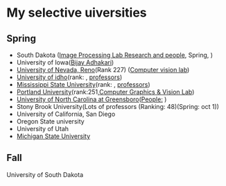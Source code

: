 # My selective uiversities

## Spring


* South Dakota ([Image Processing Lab Research and people](https://www.sdstate.edu/electrical-engineering-and-computer-science/image-processing-lab/directory), Spring, )
* University of Iowa([Bijay Adhakari](https://homepage.divms.uiowa.edu/~badhikari/))
* [University of Nevada, Reno]()(Rank 227) ([Computer vision lab](https://www.unr.edu/cse/research/intelligent-systems))
* [University of idho]()(rank: , [professors](https://www.uidaho.edu/engr/departments/cs/our-people/faculty))
* [Mississippi State University]()(rank: , [professors](https://www.cse.msstate.edu/people/faculty/))
* [Portland University]()(rank:251,[Computer Graphics & Vision Lab](https://www.pdx.edu/computer-science/research-areas))
* [University of North Carolina at Greensboro]()([People:](https://sites.google.com/view/minjeongkim) )
* Stony Brook University(Lots of professors (Ranking: 48)(Spring: oct 1))
* University of California, San Diego
* Oregon State university
* University of Utah
* [Michigan State University](https://www.cse.msu.edu/Research/labs.php)

## Fall

University of South Dakota


<!-- ## Cheepast University for MS in CS -->
